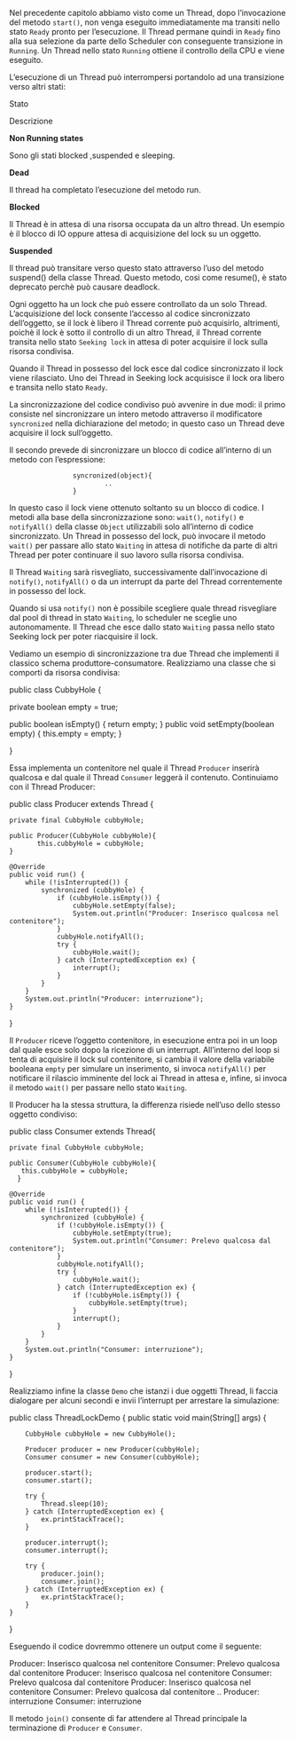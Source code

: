 Nel precedente capitolo abbiamo visto come un Thread, dopo l’invocazione del metodo `start()`, non venga eseguito immediatamente ma transiti nello stato `Ready` pronto per l’esecuzione. Il Thread permane quindi in `Ready` fino alla sua selezione da parte dello Scheduler con conseguente transizione in `Running`. Un Thread nello stato `Running` ottiene il controllo della CPU e viene eseguito.

L’esecuzione di un Thread può interrompersi portandolo ad una transizione verso altri stati:

Stato

Descrizione

**Non Running states**

Sono gli stati blocked ,suspended e sleeping.

**Dead**

Il thread ha completato l’esecuzione del metodo run.

**Blocked**

Il Thread è in attesa di una risorsa occupata da un altro thread. Un esempio è il blocco di IO oppure attesa di acquisizione del lock su un oggetto.

**Suspended**

Il thread può transitare verso questo stato attraverso l’uso del metodo suspend() della classe Thread. Questo metodo, cosi come resume(), è stato deprecato perchè può causare deadlock.

Ogni oggetto ha un lock che può essere controllato da un solo Thread. L’acquisizione del lock consente l’accesso al codice sincronizzato dell’oggetto, se il lock è libero il Thread corrente può acquisirlo, altrimenti, poichè il lock è sotto il controllo di un altro Thread, il Thread corrente transita nello stato `Seeking lock` in attesa di poter acquisire il lock sulla risorsa condivisa.

Quando il Thread in possesso del lock esce dal codice sincronizzato il lock viene rilasciato. Uno dei Thread in Seeking lock acquisisce il lock ora libero e transita nello stato `Ready`.

La sincronizzazione del codice condiviso può avvenire in due modi: il primo consiste nel sincronizzare un intero metodo attraverso il modificatore `syncronized` nella dichiarazione del metodo; in questo caso un Thread deve acquisire il lock sull’oggetto.

Il secondo prevede di sincronizzare un blocco di codice all’interno di un metodo con l’espressione:

                    syncronized(object){
                            ..
                    }
 

In questo caso il lock viene ottenuto soltanto su un blocco di codice. I metodi alla base della sincronizzazione sono: `wait()`, `notify()` e `notifyAll()` della classe `Object` utilizzabili solo all’interno di codice sincronizzato. Un Thread in possesso del lock, può invocare il metodo `wait()` per passare allo stato `Waiting` in attesa di notifiche da parte di altri Thread per poter continuare il suo lavoro sulla risorsa condivisa.

Il Thread `Waiting` sarà risvegliato, successivamente dall’invocazione di `notify()`, `notifyAll()` o da un interrupt da parte del Thread correntemente in possesso del lock.

Quando si usa `notify()` non è possibile scegliere quale thread risvegliare dal pool di thread in stato `Waiting`, lo scheduler ne sceglie uno autonomamente. Il Thread che esce dallo stato `Waiting` passa nello stato Seeking lock per poter riacquisire il lock.

Vediamo un esempio di sincronizzazione tra due Thread che implementi il classico schema produttore-consumatore. Realizziamo una classe che si comporti da risorsa condivisa:

public class CubbyHole {
 
 private boolean empty = true; 
 
 public boolean isEmpty() {
	    return empty;
 }
 public void setEmpty(boolean empty) {
	    this.empty = empty;
 }
 
}

Essa implementa un contenitore nel quale il Thread `Producer` inserirà qualcosa e dal quale il Thread `Consumer` leggerà il contenuto. Continuiamo con il Thread Producer:

public class Producer extends Thread {
	
	private final CubbyHole cubbyHole;

	public Producer(CubbyHole cubbyHole){
		   this.cubbyHole = cubbyHole;
	}

	@Override
	public void run() {
		while (!isInterrupted()) {
			synchronized (cubbyHole) {
				if (cubbyHole.isEmpty()) {
					cubbyHole.setEmpty(false);
					System.out.println("Producer: Inserisco qualcosa nel contenitore");
				}
				cubbyHole.notifyAll();
				try {
					cubbyHole.wait();
				} catch (InterruptedException ex) {
					interrupt();
				}
			}
		}
		System.out.println("Producer: interruzione");
	}

}

Il `Producer` riceve l’oggetto contenitore, in esecuzione entra poi in un loop dal quale esce solo dopo la ricezione di un interrupt. All’interno del loop si tenta di acquisire il lock sul contenitore, si cambia il valore della variabile booleana `empty` per simulare un inserimento, si invoca `notifyAll()` per notificare il rilascio imminente del lock ai Thread in attesa e, infine, si invoca il metodo `wait()` per passare nello stato `Waiting`.

Il Producer ha la stessa struttura, la differenza risiede nell’uso dello stesso oggetto condiviso:

public class Consumer extends Thread{
	
	private final CubbyHole cubbyHole;

	public Consumer(CubbyHole cubbyHole){
	   this.cubbyHole = cubbyHole;
	  }

	@Override
	public void run() {
		while (!isInterrupted()) {
			synchronized (cubbyHole) {
				if (!cubbyHole.isEmpty()) {
					cubbyHole.setEmpty(true);
					System.out.println("Consumer: Prelevo qualcosa dal contenitore");
				}
				cubbyHole.notifyAll();
				try {
					cubbyHole.wait();
				} catch (InterruptedException ex) {
					if (!cubbyHole.isEmpty()) {
						cubbyHole.setEmpty(true);
					}
					interrupt();
				}
			}
		}
		System.out.println("Consumer: interruzione");
	}
}

Realizziamo infine la classe `Demo` che istanzi i due oggetti Thread, li faccia dialogare per alcuni secondi e invii l’interrupt per arrestare la simulazione:

public class ThreadLockDemo {
	public static void main(String\[\] args) {
		
		CubbyHole cubbyHole = new CubbyHole();
		
		Producer producer = new Producer(cubbyHole);
		Consumer consumer = new Consumer(cubbyHole);
		
		producer.start();
		consumer.start();

		try {
			Thread.sleep(10);
		} catch (InterruptedException ex) {
			ex.printStackTrace();
		}

		producer.interrupt();
		consumer.interrupt();

		try {
			producer.join();
			consumer.join();
		} catch (InterruptedException ex) {
			ex.printStackTrace();
		}
	}
}

Eseguendo il codice dovremmo ottenere un output come il seguente:

Producer: Inserisco qualcosa nel contenitore
Consumer: Prelevo qualcosa dal contenitore
Producer: Inserisco qualcosa nel contenitore
Consumer: Prelevo qualcosa dal contenitore
Producer: Inserisco qualcosa nel contenitore
Consumer: Prelevo qualcosa dal contenitore
..
Producer: interruzione
Consumer: interruzione

Il metodo `join()` consente di far attendere al Thread principale la terminazione di `Producer` e `Consumer`.